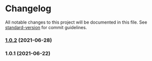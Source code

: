 # Changelog

All notable changes to this project will be documented in this file. See [standard-version](https://github.com/conventional-changelog/standard-version) for commit guidelines.

### [1.0.2](https://github.com/thinkkoa/koatty_validation/compare/v1.0.1...v1.0.2) (2021-06-28)

### 1.0.1 (2021-06-22)

